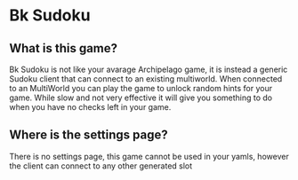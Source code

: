 # Bk Sudoku

## What is this game?

Bk Sudoku is not like your avarage Archipelago game, it is instead a generic Sudoku client that can connect to an existing multiworld. When connected to an MultiWorld you can play the game to unlock random hints for your game. While slow and not very effective it will give you something to do when you have no checks left in your game.

## Where is the settings page?

There is no settings page, this game cannot be used in your yamls, however the client can connect to any other generated slot
